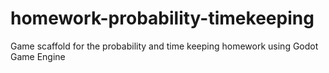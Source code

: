 # homework-probability-timekeeping
Game scaffold for the probability and time keeping homework using Godot Game Engine
